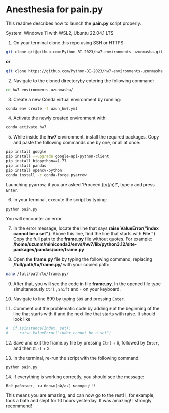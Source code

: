 # Anesthesia for pain.py
This readme describes how to launch the **pain.py** script properly.

System: Windows 11 with WSL2, Ubuntu 22.04.1 LTS
1. On your terminal clone this repo using SSH or HTTPS:
```bash
git clone git@github.com:Python-BI-2023/hw7-environments-uzunmasha.git
``` 
**or**
```bash
git clone https://github.com/Python-BI-2023/hw7-environments-uzunmasha.git
``` 
2. Navigate to the cloned directoryby entering the following command:
```bash
cd hw7-environments-uzunmasha/
```
3. Create a new Conda virtual environment by running:
```bash
conda env create -f uzun_hw7.yml
```
4. Activate the newly created environment with:
```bash
conda activate hw7
```
5. While inside the **hw7** environment, install the required packages. Copy and paste the following commands one by one, or all at once: 
```bash
pip install google
pip install --upgrade google-api-python-client
pip install biopython==1.77
pip install pandas
pip install opencv-python
conda install -c conda-forge pyarrow
```
Launching pyarrow, if you are asked 'Proceed ([y]/n)?', type `y` and press `Enter`.

6. In your terminal, execute the script by typing:
```bash
python pain.py
```
You will encounter an error.

7. In the error message, locate the line that says **raise ValueError("index cannot be a set")**. Above this line, find the line that starts with **File "/**. Copy the full path to the **frame.py** file without quotes. For example:
**/home/uzunm/miniconda3/envs/hw7/lib/python3.12/site-packages/pandas/core/frame.py**

8. Open the **frame.py** file by typing the following command, replacing **/full/path/to/frame.py/** with your copied path:
```bash
nano /full/path/to/frame.py/
```

9. After that, you will see the code in file **frame.py**. In the opened file type simultaneously `Ctrl` , `Shift` and ` - ` on your keyboard.

10. Navigate to line 699 by typing `699` and pressing `Enter`.

11. Comment out the problematic code by adding `#` at the beginning of the line that starts with if and the next line that starts with raise. It should look like
```python
#  if isinstance(index, set):
#     raise ValueError("index cannot be a set")
```
12. Save and exit the frame.py file by pressing `Ctrl` + `O`, followed by `Enter`, and then `Ctrl` + `X`.

13. In the terminal, re-run the script with the following command:
```bash
python pain.py
```
14. If everything is working correctly, you should see the message:
```
Всё работает, ты больш(ой/ая) молодец!!!
```
This means you are amazing, and can now go to the rest!
I, for example, took a bath and slept for 10 hours yesterday. It was amazing! I strongly recommend!
